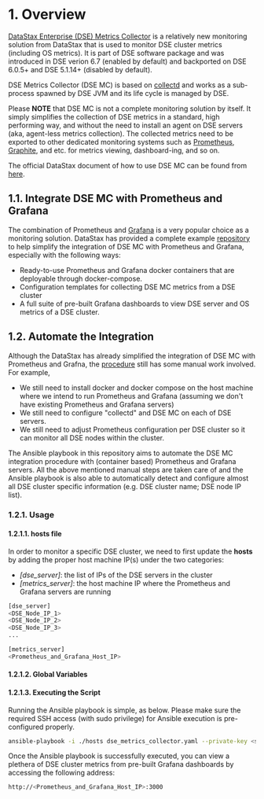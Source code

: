 # 1. Overview

[DataStax Enterprise (DSE) Metrics Collector](https://docs.datastax.com/en/monitoring/doc/monitoring/opsUseMetricsCollector.html) is a relatively new monitoring solution from DataStax that is used to monitor DSE cluster metrics (including OS metrics). It is part of DSE software package and was introduced in DSE verion 6.7 (enabled by default) and backported on DSE 6.0.5+ and DSE 5.1.14+ (disabled by default).

DSE Metrics Collector (DSE MC) is based on [collectd](https://collectd.org/) and works as a sub-process spawned by DSE JVM and its life cycle is managed by DSE.

Please **NOTE** that DSE MC is not a complete monitoring solution by itself. It simply simplifies the collection of DSE metrics in a standard, high performing way, and without the need to install an agent on DSE servers (aka, agent-less metrics collection). The collected metrics need to be exported to other dedicated  monitoring systems such as [Prometheus](https://prometheus.io/), [Graphite](https://graphiteapp.org/), and etc. for metrics viewing, dashboard-ing, and so on. 

The official DataStax document of how to use DSE MC can be found from [here](https://docs.datastax.com/en/monitoring/doc/monitoring/opsUseMetricsCollector.html).

## 1.1. Integrate DSE MC with Prometheus and Grafana

The combination of Prometheus and [Grafana](https://grafana.com/) is a very popular choice as a monitoring solution. DataStax has provided a complete example [repository](https://github.com/datastax/dse-metric-reporter-dashboards) to help simplify the integration of DSE MC with Prometheus and Grafana, especially with the following ways:

* Ready-to-use Prometheus and Grafana docker containers that are deployable through docker-compose.
* Configuration templates for collecting DSE MC metrics from a DSE cluster
* A full suite of pre-built Grafana dashboards to view DSE server and OS metrics of a DSE cluster.

## 1.2. Automate the Integration 

Although the DataStax has already simplified the integration of DSE MC with Prometheus and Grafna, the [procedure](https://docs.datastax.com/en/monitoring/doc/monitoring/metricsCollector/mcExportMetricsDocker.html) still has some manual work involved. For example,

* We still need to install docker and docker compose on the host machine where we intend to run Prometheus and Grafana (assuming we don't have existing Prometheus and Grafana servers)
* We still need to configure "collectd" and DSE MC on each of DSE servers.
* We still need to adjust Prometheus configuration per DSE cluster so it can monitor all DSE nodes within the cluster.

The Ansible playbook in this repository aims to automate the DSE MC integration procedure with (container based) Prometheus and Grafana servers. All the above mentioned manual steps are taken care of and the Ansible playbook is also able to automatically detect and configure almost all DSE cluster specific information (e.g. DSE cluster name; DSE node IP list).

### 1.2.1. Usage

#### 1.2.1.1. **hosts** file 

In order to monitor a specific DSE cluster, we need to first update the **hosts** by adding the proper host machine IP(s) under the two categories: 
* *[dse_server]*: the list of IPs of the DSE servers in the cluster 
* *[metrics_server]*: the host machine IP where the Prometheus and Grafana servers are running

```bash
[dse_server]
<DSE_Node_IP_1>
<DSE_Node_IP_2>
<DSE_Node_IP_3>
...

[metrics_server]
<Prometheus_and_Grafana_Host_IP>
```

#### 1.2.1.2. Global Variables



#### 1.2.1.3. Executing the Script

Running the Ansible playbook is simple, as below. Please make sure the required SSH access (with sudo privilege) for Ansible execution is pre-configured properly.

```bash
ansible-playbook -i ./hosts dse_metrics_collector.yaml --private-key <ssh_private_key> -u <ssh_user>
```

Once the Ansible playbook is successfully executed, you can view a plethera of DSE cluster metrics from pre-built Grafana dashboards by accessing the following address:

```bash
http://<Prometheus_and_Grafana_Host_IP>:3000
```